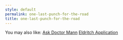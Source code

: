 ```yaml
---
style: default
permalink: one-last-punch-for-the-road
title: one-last-punch-for-the-road
---
```

You may also like:
[Ask Doctor Mann](http://scp-wiki.net/ask-doctor-mann)
[Eldritch Application](http://scp-wiki.net/eldritch-application)